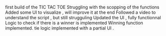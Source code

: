 first build of the TIC TAC TOE
Struggling with the scopping of the functions
Added some UI to visualize , will improve it at the end
Followed a video to understand the script , but still strugguling
Updated the UI , fully functionnal
Logic to check if there is a winner is implemented
Winning function implemented.
tie logic implemented with a partial UI .
